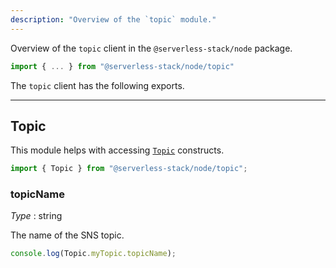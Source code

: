 ```yaml
---
description: "Overview of the `topic` module."
---
```


Overview of the `topic` client in the `@serverless-stack/node` package.

```ts
import { ... } from "@serverless-stack/node/topic"
```

The `topic` client has the following exports. 

---

## Topic

This module helps with accessing [`Topic`](../constructs/Topic.md) constructs.

```ts
import { Topic } from "@serverless-stack/node/topic";
```

### topicName

_Type_ : <span class="mono">string</span>

The name of the SNS topic.

```ts
console.log(Topic.myTopic.topicName);
```